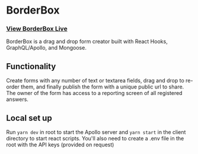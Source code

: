 # BorderBox

### [View BorderBox Live](https://borderbox.johnnyhperkins.now.sh)

BorderBox is a drag and drop form creator built with React Hooks, GraphQL/Apollo, and Mongoose.

## Functionality

Create forms with any number of text or textarea fields, drag and drop to re-order them, and finally publish the form with a unique public url to share. The owner of the form has access to a reporting screen of all registered answers.

## Local set up

Run `yarn dev` in root to start the Apollo server and `yarn start` in the client directory to start react scripts. You'll also need to create a .env file in the root with the API keys (provided on request)